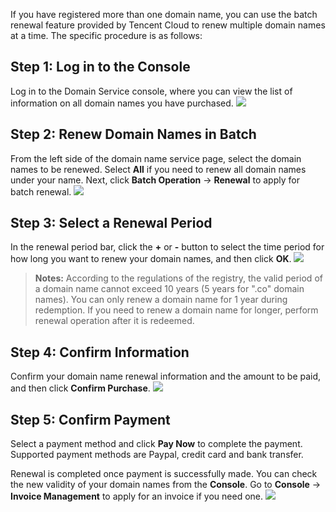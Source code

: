 If you have registered more than one domain name, you can use the batch renewal feature provided by Tencent Cloud to renew multiple domain names at a time. The specific procedure is as follows:

## Step 1: Log in to the Console
Log in to the Domain Service console, where you can view the list of information on all domain names you have purchased.
![](//mc.qcloudimg.com/static/img/9911cce56febc8335e0f7c27f4f20212/image.png)
## Step 2: Renew Domain Names in Batch
From the left side of the domain name service page, select the domain names to be renewed. Select **All** if you need to renew all domain names under your name. Next, click **Batch Operation** -> **Renewal** to apply for batch renewal.
![](//mc.qcloudimg.com/static/img/92c5f0a6054966f625d0fd95857e7d43/image.png)
## Step 3: Select a Renewal Period
In the renewal period bar, click the **+** or **-** button to select the time period for how long you want to renew your domain names, and then click **OK**.
![](//mc.qcloudimg.com/static/img/d5422ca7916308a060db61db90a80ece/image.png)
>**Notes:**
>According to the regulations of the registry, the valid period of a domain name cannot exceed 10 years (5 years for ".co" domain names).
>You can only renew a domain name for 1 year during redemption. If you need to renew a domain name for longer, perform renewal operation after it is redeemed.

## Step 4: Confirm Information
Confirm your domain name renewal information and the amount to be paid, and then click **Confirm Purchase**.
![](//mc.qcloudimg.com/static/img/32accca635e6b9d7de2f7bbeca029189/image.png)
## Step 5: Confirm Payment
Select a payment method and click **Pay Now** to complete the payment. Supported payment methods are Paypal, credit card and bank transfer.

Renewal is completed once payment is successfully made. You can check the new validity of your domain names from the **Console**. Go to **Console** -> **Invoice Management** to apply for an invoice if you need one.
![](//mc.qcloudimg.com/static/img/23d58f35fcff683f6501320c41c1a84d/image.png)

